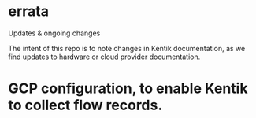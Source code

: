 # errata
Updates &amp;  ongoing changes

The intent of this repo is to note changes in Kentik documentation, as we find updates to hardware or cloud provider documentation.


# GCP configuration, to enable Kentik to collect flow records.
